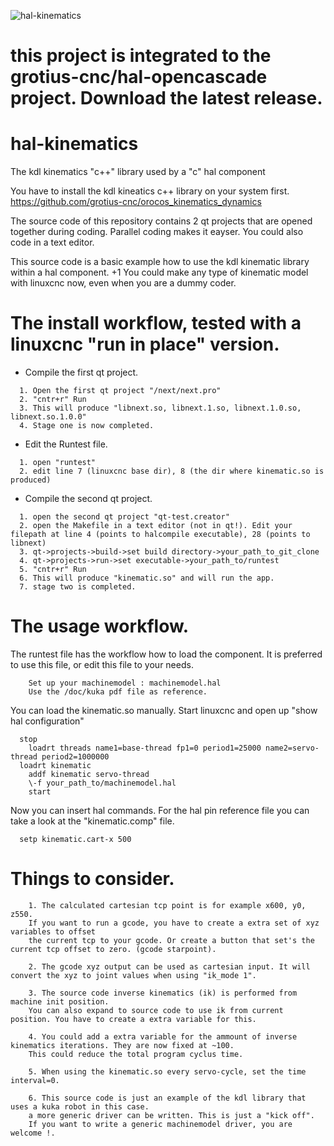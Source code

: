 ![hal-kinematics](https://user-images.githubusercontent.com/44880102/123472425-29b60380-d5c5-11eb-8f47-a5ad096fb775.jpg)

# this project is integrated to the grotius-cnc/hal-opencascade project. Download the latest release.

# hal-kinematics
The kdl kinematics "c++" library used by a "c" hal component

You have to install the kdl kineatics c++ library on your system first.
https://github.com/grotius-cnc/orocos_kinematics_dynamics

The source code of this repository contains 2 qt projects that are opened together during coding. 
Parallel coding makes it eayser. You could also code in a text editor.

This source code is a basic example how to use the kdl kinematic library within a hal component.
+1 You could make any type of kinematic model with linuxcnc now, even when you are a dummy coder.


# The install workflow, tested with a linuxcnc "run in place" version.

- Compile the first qt project. 
```
  1. Open the first qt project "/next/next.pro"    
  2. "cntr+r" Run
  3. This will produce "libnext.so, libnext.1.so, libnext.1.0.so, libnext.so.1.0.0" 
  4. Stage one is now completed.
```

- Edit the Runtest file.
```
  1. open "runtest"
  2. edit line 7 (linuxcnc base dir), 8 (the dir where kinematic.so is produced)
```

- Compile the second qt project.
```
  1. open the second qt project "qt-test.creator"
  2. open the Makefile in a text editor (not in qt!). Edit your filepath at line 4 (points to halcompile executable), 28 (points to libnext)
  3. qt->projects->build->set build directory->your_path_to_git_clone
  4. qt->projects->run->set executable->your_path_to/runtest
  5. "cntr+r" Run
  6. This will produce "kinematic.so" and will run the app.
  7. stage two is completed.
```

# The usage workflow.

The runtest file has the workflow how to load the component.
It is preferred to use this file, or edit this file to your needs.

```
	Set up your machinemodel : machinemodel.hal
	Use the /doc/kuka pdf file as reference.
```

You can load the kinematic.so manually. Start linuxcnc and open up "show hal configuration"

```
  stop
	loadrt threads name1=base-thread fp1=0 period1=25000 name2=servo-thread period2=1000000
  loadrt kinematic
 	addf kinematic servo-thread
 	\-f your_path_to/machinemodel.hal
 	start
```

Now you can insert hal commands. For the hal pin reference file you can take a look at the "kinematic.comp" file.
```
  setp kinematic.cart-x 500
```

# Things to consider.

```
	1. The calculated cartesian tcp point is for example x600, y0, z550. 
	If you want to run a gcode, you have to create a extra set of xyz variables to offset
	the current tcp to your gcode. Or create a button that set's the current tcp offset to zero. (gcode starpoint).
	
	2. The gcode xyz output can be used as cartesian input. It will convert the xyz to joint values when using "ik_mode 1".
	
	3. The source code inverse kinematics (ik) is performed from machine init position.
	You can also expand to source code to use ik from current position. You have to create a extra variable for this.
	
	4. You could add a extra variable for the ammount of inverse kinematics iterations. They are now fixed at ~100.
	This could reduce the total program cyclus time. 
	
	5. When using the kinematic.so every servo-cycle, set the time interval=0.
	
	6. This source code is just an example of the kdl library that uses a kuka robot in this case.
	a more generic driver can be written. This is just a "kick off".
	If you want to write a generic machinemodel driver, you are welcome !.
```














